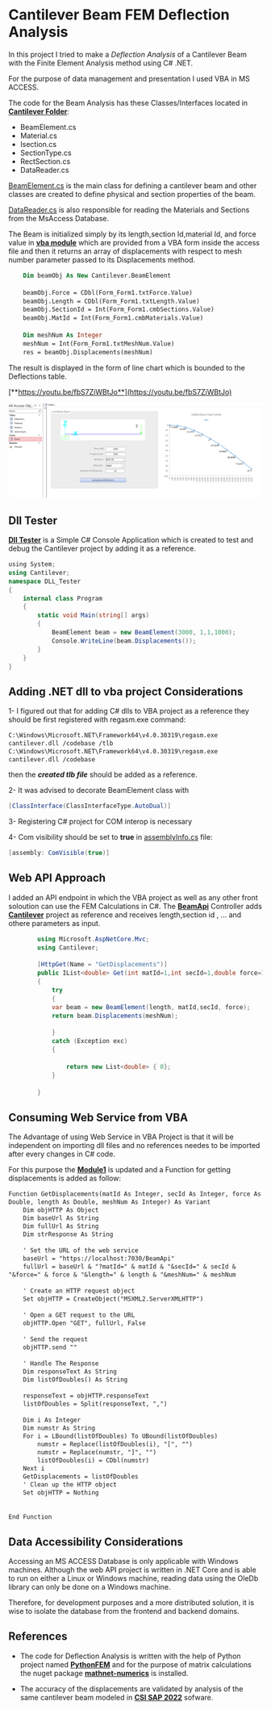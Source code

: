 # Cantilever Beam FEM Deflection Analysis
In this project I tried to make a *Deflection Analysis* of a Cantilever Beam with the Finite Element Analysis method using C# .NET.

For the purpose of data management and presentation I used VBA in MS ACCESS.

The code for the Beam Analysis has these Classes/Interfaces located in [**Cantilever Folder**](https://github.com/arouzbehani/Cantilever/tree/master/Cantilever):
- BeamElement.cs
- Material.cs
- Isection.cs
- SectionType.cs
- RectSection.cs
- DataReader.cs

[BeamElement.cs](https://github.com/arouzbehani/Cantilever/blob/master/Cantilever/BeamElement.cs) is the main class for defining a cantilever beam and other classes are created to define physical and section properties of the beam.

[DataReader.cs](https://github.com/arouzbehani/Cantilever/blob/master/Cantilever/BeamElement.cs) is also responsible for reading the Materials and Sections from the MsAccess Database.

The Beam is initialized simply by its length,section Id,material Id, and force value in [**vba module**](https://github.com/arouzbehani/Cantilever/blob/master/Module1.bas) which are provided from a VBA form inside the access file and then it returns an array of displacements with respect to mesh number parameter passed to its Displacements method.
```vb
    Dim beamObj As New Cantilever.BeamElement

    beamObj.Force = CDbl(Form_Form1.txtForce.Value)
    beamObj.Length = CDbl(Form_Form1.txtLength.Value)
    beamObj.SectionId = Int(Form_Form1.cmbSections.Value)
    beamObj.MatId = Int(Form_Form1.cmbMaterials.Value)
    
    Dim meshNum As Integer
    meshNum = Int(Form_Form1.txtMeshNum.Value)
    res = beamObj.Displacements(meshNum)
```
The result is displayed in the form of line chart which is bounded to the Deflections table.

[**https://youtu.be/fbS7ZiWBtJo**](https://youtu.be/fbS7ZiWBtJo)

[![Cantilever Beam Cover](https://github.com/arouzbehani/Cantilever/blob/master/res/cover.png)](https://youtu.be/fbS7ZiWBtJo)

## Dll Tester
[**Dll Tester**](https://github.com/arouzbehani/Cantilever/tree/master/DLL_Tester) is a Simple C# Console Application which is created to test and debug the Cantilever project by adding it as a reference.
```C#
﻿using System;
using Cantilever;
namespace DLL_Tester
{
    internal class Program
    {
        static void Main(string[] args)
        {
            BeamElement beam = new BeamElement(3000, 1,1,1000);
            Console.WriteLine(beam.Displacements());
        }
    }
}
```

## Adding .NET dll to vba project Considerations
1- I figured out that for adding C# dlls to VBA project as a reference they should be first registered with regasm.exe command:
<!---->
```
C:\Windows\Microsoft.NET\Framework64\v4.0.30319\regasm.exe cantilever.dll /codebase /tlb 
C:\Windows\Microsoft.NET\Framework64\v4.0.30319\regasm.exe cantilever.dll /codebase
```      
then the ***created tlb file*** should be added as a reference.

2- It was advised to decorate BeamElement class with 
```C#
[ClassInterface(ClassInterfaceType.AutoDual)]
```

3- Registering C# project for COM interop is necessary

4- Com visibility should be set to **true** in [assemblyInfo.cs](https://github.com/arouzbehani/Cantilever/blob/master/Cantilever/Properties/AssemblyInfo.cs) file: 
```c#
[assembly: ComVisible(true)]
```

## Web API Approach
I added an API endpoint in which the VBA project as well as any other front soloution can use the FEM Calculations in C#. The [**BeamApi**](https://github.com/arouzbehani/Cantilever/blob/master/API/Controllers/BeamApiController.cs) Controller adds [**Cantilever**](https://github.com/arouzbehani/Cantilever/tree/master/Cantilever) project as reference and receives length,section id , ... and othere parameters as input.
```C#
        using Microsoft.AspNetCore.Mvc;
        using Cantilever;

        [HttpGet(Name = "GetDisplacements")]
        public IList<double> Get(int matId=1,int secId=1,double force=1000,double length=3000, int meshNum=10)
        {
            try
            {
            var beam = new BeamElement(length, matId,secId, force);
            return beam.Displacements(meshNum);

            }
            catch (Exception exc)
            {

                return new List<double> { 0};
            }

        }

```
## Consuming Web Service from VBA
The Advantage of using Web Service in VBA Project is that it will be independent on importing dll files and no references needes to be imported after every changes in C# code.

For this purpose the [**Module1**](https://github.com/arouzbehani/Cantilever/blob/master/Module1.bas) is updated and a Function for getting displacements is added as follow:

```VBA
Function GetDisplacements(matId As Integer, secId As Integer, force As Double, length As Double, meshNum As Integer) As Variant
    Dim objHTTP As Object
    Dim baseUrl As String
    Dim fullUrl As String
    Dim strResponse As String

    ' Set the URL of the web service
    baseUrl = "https://localhost:7030/BeamApi"
    fullUrl = baseUrl & "?matId=" & matId & "&secId=" & secId & "&force=" & force & "&length=" & length & "&meshNum=" & meshNum

    ' Create an HTTP request object
    Set objHTTP = CreateObject("MSXML2.ServerXMLHTTP")

    ' Open a GET request to the URL
    objHTTP.Open "GET", fullUrl, False

    ' Send the request
    objHTTP.send ""

    ' Handle The Response
    Dim responseText As String
    Dim listOfDoubles() As String

    responseText = objHTTP.responseText
    listOfDoubles = Split(responseText, ",")
    
    Dim i As Integer
    Dim numstr As String
    For i = LBound(listOfDoubles) To UBound(listOfDoubles)
        numstr = Replace(listOfDoubles(i), "[", "")
        numstr = Replace(numstr, "]", "")
        listOfDoubles(i) = CDbl(numstr)
    Next i
    GetDisplacements = listOfDoubles
    ' Clean up the HTTP object
    Set objHTTP = Nothing
    
    
End Function
```
## Data Accessibility Considerations
Accessing an MS ACCESS Database is only applicable with Windows machines. Although the web API project is written in .NET Core and is able to run on either a Linux or Windows machine, reading data using the OleDb library can only be done on a Windows machine.

Therefore, for development purposes and a more distributed solution, it is wise to isolate the database from the frontend and backend domains.

## References
+ The code for Deflection Analysis is written with the help of Python project named  [**PythonFEM**](https://github.com/vishnurvp/PythonFEM) and for the purpose of matrix calculations the nuget package [**mathnet-numerics**](https://github.com/mathnet/mathnet-numerics) is installed.

+ The accuracy of the displacements are validated by analysis of the same cantilever beam modeled in [**CSI SAP 2022**](https://www.csiamerica.com/products/sap2000) sofware.

